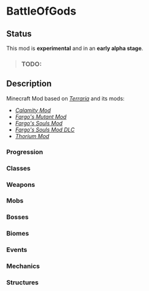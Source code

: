 # BattleOfGods
## Status
This mod is **experimental** and in an **early alpha stage**.
>### TODO:

## Description
Minecraft Mod based on [*Terraria*](https://terraria.org/) and its mods:

 - [*Calamity Mod*](https://steamcommunity.com/sharedfiles/filedetails/?id=2824688072&searchtext=calamity)
 - [*Fargo's Mutant Mod*](https://steamcommunity.com/sharedfiles/filedetails/?id=2570931073)
 - [*Fargo's Souls Mod*](https://steamcommunity.com/sharedfiles/filedetails/?id=2815540735&searchtext=Fargo)
 - [*Fargo's Souls Mod DLC*](https://steamcommunity.com/sharedfiles/filedetails/?id=3044249615)
 - [*Thorium Mod*](https://steamcommunity.com/sharedfiles/filedetails/?id=2909886416&searchtext=thorium)

### Progression

### Classes

### Weapons

### Mobs

### Bosses

### Biomes

### Events

### Mechanics

### Structures

<!--stackedit_data:
eyJoaXN0b3J5IjpbMTI5MTYxMjY0NCwtMzMzMTYwMDcxLC0xMz
M1NjQxOTQ1LDk1MTA4NjY2MywxNzg5NTA1MDg3LDEwNTA4MTU2
OTcsMTA1MDgxNTY5NywtMTg5NjQzMzQxOSwxNjA2MDgyMzM0LC
0xODE2NDI2NDU1XX0=
-->